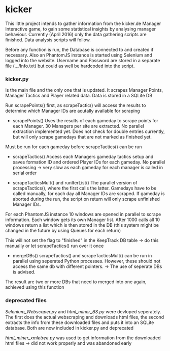 
# kicker
This little project intends to gather information from the kicker.de Manager Interactive game, to gain some statistical insights by analysing manager behaviour.
Currently (April 2016) only the data gathering scripts are finished. Data analysis scripts will follow.

Before any function is run, the Database is connected to and created if necessary. Also an PhantomJS instance is started using Selenium and logged into the website. Username and Password are stored in 
a separate file (.../Info.txt) but could as well be hardcoded into the script.


### kicker.py 

Is the main file and the only one that is updated. It scrapes Manager Points, Manager Tactics and Player related data. Data is stored in a SQLite DB

Run scrapePoints() first, as scrapeTactic() will access the results to determine which Manager IDs are acutally available for scraping

* scrapePoints()
Uses the results of each gameday to scrape points for each Manager. 30 Managers per site are extracted. No parallel extraction implemented yet.
Does not check for double entries currently, but will only scrape gamedays that are not marked as finished yet.
 
Must be run for each gameday before scrapeTactics() can be run

* scrapeTactics()
Access each Managers gameday tactics setup and saves formation ID and ordered Player IDs for each gameday. 
No parallel processing -> very slow as each gameday for each manager is called in serial order

* scrapeTacticsMult() and runIterList()
The parallel version of scrapeTactics(), where the first calls the latter. Gamedays have to be called manually, for each day all Manager IDs are scraped. 
If gameday is aborted during the run, the script on return will only scrape unfinished Manager IDs.

For each PhantomJS instance 10 windows are opened in parallel to scrape information. Each window gets its own Manager list. 
After 1000 calls all 10 windows return a list which is then stored in the DB (this system might be changed in the future by using Queues for each return)

This will not set the flag to "finished" in the KeepTrack DB table -> do this manually or let scrapeTactics() run over it once


* mergeDBs()
scrapeTactics() and scrapeTacticsMult() can be run in parallel using seperated Python processes. However, these should not access the same db with different pointers.
-> The use of seperate DBs is advised.

The result are two or more DBs that need to merged into one again, achieved using this function


### deprecated files

*Selenium_Webscaper.py* and *html_miner_BS.py*  were devloped seperately. The first does the actual 
webscraping and downloads html files, the second extracts the info from these downloaded files and puts it into an SQLite
database. Both are now included in kicker.py and deprecated

*html_miner_xmletree.py* was used to get information from the downloaded html files -> did not work properly and was abandoned early